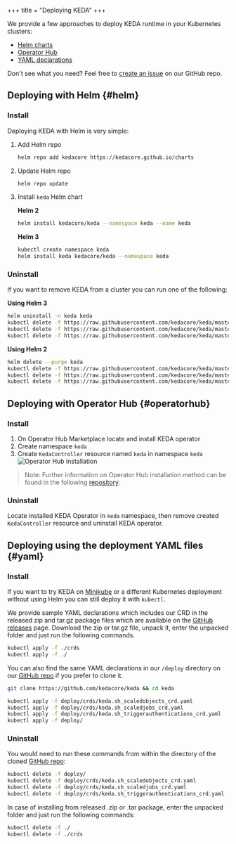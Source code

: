 +++
title = "Deploying KEDA"
+++

We provide a few approaches to deploy KEDA runtime in your Kubernetes clusters:

- [Helm charts](#helm)
- [Operator Hub](#operatorhub)
- [YAML declarations](#yaml)

Don't see what you need? Feel free to [create an issue](https://github.com/kedacore/keda/issues/new) on our GitHub repo.

## Deploying with Helm {#helm}

### Install

Deploying KEDA with Helm is very simple:

1. Add Helm repo

    ```sh
    helm repo add kedacore https://kedacore.github.io/charts
    ```

2. Update Helm repo

    ```sh
    helm repo update
    ```

3. Install `keda` Helm chart

    **Helm 2**

    ```sh
    helm install kedacore/keda --namespace keda --name keda
    ```

    **Helm 3**

    ```sh
    kubectl create namespace keda
    helm install keda kedacore/keda --namespace keda
    ```

### Uninstall

If you want to remove KEDA from a cluster you can run one of the following:

**Using Helm 3**

```sh
helm uninstall -n keda keda
kubectl delete -f https://raw.githubusercontent.com/kedacore/keda/master/deploy/crds/keda.sh_scaledobjects_crd.yaml
kubectl delete -f https://raw.githubusercontent.com/kedacore/keda/master/deploy/crds/keda.sh_scaledjobs_crd.yaml
kubectl delete -f https://raw.githubusercontent.com/kedacore/keda/master/deploy/crds/keda.sh_triggerauthentications_crd.yaml
```

**Using Helm 2**

```sh
helm delete --purge keda
kubectl delete -f https://raw.githubusercontent.com/kedacore/keda/master/deploy/crds/keda.sh_scaledobjects_crd.yaml
kubectl delete -f https://raw.githubusercontent.com/kedacore/keda/master/deploy/crds/keda.sh_scaledjobs_crd.yaml
kubectl delete -f https://raw.githubusercontent.com/kedacore/keda/master/deploy/crds/keda.sh_triggerauthentications_crd.yaml
```

## Deploying with Operator Hub {#operatorhub}

### Install

1. On Operator Hub Marketplace locate and install KEDA operator
2. Create namespace `keda`
3. Create `KedaController` resource named `keda` in namespace `keda`
![Operator Hub installation](https://raw.githubusercontent.com/kedacore/keda-olm-operator/master/images/keda-olm-install.gif)
> Note: Further information on Operator Hub installation method can be found in the following [repository](https://github.com/kedacore/keda-olm-operator).

### Uninstall

Locate installed KEDA Operator in `keda` namespace, then remove created `KedaController` resource and uninstall KEDA operator.

## Deploying using the deployment YAML files {#yaml}

### Install

If you want to try KEDA on [Minikube](https://minikube.sigs.k8s.io) or a different Kubernetes deployment without using Helm you can still deploy it with `kubectl`.

We provide sample YAML declarations which includes our CRD in the released zip and tar.gz package files which are available on the [GitHub releases](https://github.com/kedacore/keda/releases) page.
Download the zip or tar.gz file, unpack it, enter the unpacked folder and just run the following commands.

```sh
kubectl apply -f ./crds
kubectl apply -f ./
```

You can also find the same YAML declarations in our `/deploy` directory on our [GitHub repo](https://github.com/kedacore/keda) if you prefer to clone it.

```sh
git clone https://github.com/kedacore/keda && cd keda

kubectl apply -f deploy/crds/keda.sh_scaledobjects_crd.yaml
kubectl apply -f deploy/crds/keda.sh_scaledjobs_crd.yaml
kubectl apply -f deploy/crds/keda.sh_triggerauthentications_crd.yaml
kubectl apply -f deploy/
```

### Uninstall

You would need to run these commands from within the directory of the cloned [GitHub repo](https://github.com/kedacore/keda):

```sh
kubectl delete -f deploy/
kubectl delete -f deploy/crds/keda.sh_scaledobjects_crd.yaml
kubectl delete -f deploy/crds/keda.sh_scaledjobs_crd.yaml
kubectl delete -f deploy/crds/keda.sh_triggerauthentications_crd.yaml
```

In case of installing from released .zip or .tar package, enter the unpacked folder and just run the following commands:

```sh
kubectl delete -f ./
kubectl delete -f ./crds
```